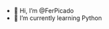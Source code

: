 - 👋 Hi, I’m @FerPicado
- 🌱 I’m currently learning Python



<!---
FerPicado/FerPicado is a ✨ special ✨ repository because its `README.md` (this file) appears on your GitHub profile.
You can click the Preview link to take a look at your changes.
--->
